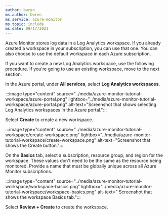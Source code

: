 ```yaml
---
author: bwren
ms.author: bwren
ms.service: azure-monitor
ms.topic: include
ms.date: 09/17/2021
---
```


Azure Monitor stores log data in a Log Analytics workspace. If you already created a workspace in your subscription, you can use that one. You can also choose to use the default workspace in each Azure subscription.

If you want to create a new Log Analytics workspace, use the following procedure. If you're going to use an existing workspace, move to the next section.

In the Azure portal, under **All services**, select **Log Analytics workspaces**.

:::image type="content" source="../media/azure-monitor-tutorial-workspace/azure-portal.png" lightbox="../media/azure-monitor-tutorial-workspace/azure-portal.png" alt-text="Screenshot that shows selecting Log Analytics workspaces in the Azure portal.":::

Select **Create** to create a new workspace.

:::image type="content" source="../media/azure-monitor-tutorial-workspace/create-workspace.png" lightbox="../media/azure-monitor-tutorial-workspace/create-workspace.png" alt-text="Screenshot that shows the Create button.":::

On the **Basics** tab, select a subscription, resource group, and region for the workspace. These values don't need to be the same as the resource being monitored. Provide a name that must be globally unique across all Azure Monitor subscriptions.

:::image type="content" source="../media/azure-monitor-tutorial-workspace/workspace-basics.png" lightbox="../media/azure-monitor-tutorial-workspace/workspace-basics.png" alt-text=" Screenshot that shows the workspace Basics tab.":::

Select **Review + Create** to create the workspace.
